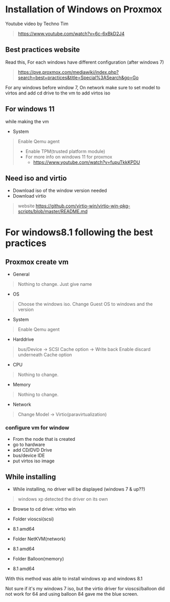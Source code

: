 
# Installation of Windows on Proxmox

Youtube video by Techno Tim

> https://www.youtube.com/watch?v=6c-6xBkD2J4

## Best practices website
Read this, For each windows have different configuration (after windows 7)
> https://pve.proxmox.com/mediawiki/index.php?search=best+practices&title=Special%3ASearch&go=Go

For any windows before window 7,
On network make sure to set model to virtos and add cd drive to the vm to add virtos iso

## For windows 11
while making the vm
- System
> Enable Qemu agent
>	- Enable TPM(trusted platform module)
> 	- For more info on windows 11 for proxmox
>  		- https://www.youtube.com/watch?v=fupuTkkKPDU

## Need iso and virtio

- Download iso of the window version needed
- Download virtio
> website https://github.com/virtio-win/virtio-win-pkg-scripts/blob/master/README.md

# For windows8.1 following the best practices
## Proxmox create vm

- General
> Nothing to change. Just give name

- OS
> Choose the windows iso. Change Guest OS to windows and the version

- System
> Enable Qemu agent

- Harddrive
> bus/Device -> SCSI
> Cache option -> Write back
> Enable discard underneath Cache option

- CPU
> Nothing to change.

- Memory
> Nothing to change.

- Network
> Change Model -> Virtio(paravirtualization)

### configure vm for window

- From the node that is created
- go to hardware
- add CD/DVD Drive
- bus/device IDE
- put virtos iso image

## While installing

- While installing, no driver will be displayed (windows 7 & up??)
> windows xp detected the driver on its own

- Browse to cd drive: virtso win

- Folder vioscsi(scsi)
- 8.1 amd64

- Folder NetKVM(network)
- 8.1 amd64

- Folder Balloon(memory)
- 8.1 amd64
  

With this method was able to install windows xp and windows 8.1

Not sure if it's my windows 7 iso, but the virtio driver for vioscsi/balloon did not work for 64 and using balloon 84 gave me the blue screen.